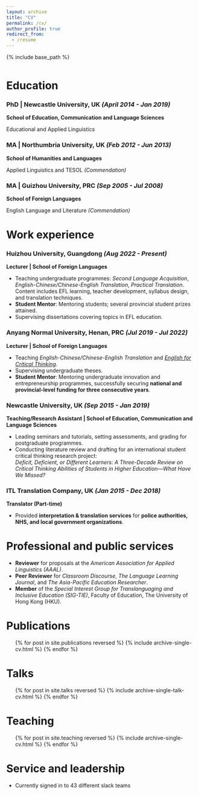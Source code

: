 ```yaml
---
layout: archive
title: "CV"
permalink: /cv/
author_profile: true
redirect_from:
  - /resume
---
```


{% include base_path %}
 <div style="margin-top: 50px;"></div> 


Education
======
### **PhD | Newcastle University, UK** *(April 2014 - Jan 2019)* <br>   

**School of Education, Communication and Language Sciences** 

Educational and Applied Linguistics  


### **MA | Northumbria University, UK** *(Feb 2012 - Jun 2013)* <br>  

**School of Humanities and Languages** 

Applied Linguistics and TESOL *(Commendation)*  

### **MA | Guizhou University, PRC** *(Sep 2005 - Jul 2008)* <br>

**School of Foreign Languages**   

English Language and Literature *(Commendation)*  


Work experience
======
### **Huizhou University, Guangdong** *(Aug 2022 - Present)*  
**Lecturer | School of Foreign Languages**  
- Teaching undergraduate programmes: *Second Language Acquisition*, *English-Chinese/Chinese-English Translation*, *Practical Translation*. Content includes EFL learning, teacher development, syllabus design, and translation techniques.  
- **Student Mentor**: Mentoring students; several provincial student prizes attained.  
- Supervising dissertations covering topics in EFL education.  

### **Anyang Normal University, Henan, PRC** *(Jul 2019 - Jul 2022)*  
**Lecturer | School of Foreign Languages**  
- Teaching *English-Chinese/Chinese-English Translation* and [*English for Critical Thinking*](https://www.icourse163.org/course/AYNU-1206707837?tid=1474009442).  
- Supervising undergraduate theses.  
- **Student Mentor**: Mentoring undergraduate innovation and entrepreneurship programmes, successfully securing **national and provincial-level funding for three consecutive years**.  

### **Newcastle University, UK** *(Sep 2015 - Jan 2019)*  
**Teaching/Research Assistant | School of Education, Communication and Language Sciences**  
- Leading seminars and tutorials, setting assessments, and grading for postgraduate programmes.  
- Conducting literature review and drafting for an international student critical thinking research project:  
  *Deficit, Deficient, or Different Learners: A Three-Decade Review on Critical Thinking Abilities of Students in Higher Education—What Have We Missed?*  

### **ITL Translation Company, UK** *(Jan 2015 - Dec 2018)*  
**Translator (Part-time)**  
- Provided **interpretation & translation services** for **police authorities, NHS, and local government organizations**.  


Professional and public services
======
- **Reviewer** for proposals at the *American Association for Applied Linguistics (AAAL)*.  
- **Peer Reviewer** for *Classroom Discourse*, *The Language Learning Journal*, and *The Asia-Pacific Education Researcher*.  
- **Member** of the *Special Interest Group for Translanguaging and Inclusive Education (SIG-TIE)*, Faculty of Education, The University of Hong Kong (HKU).  


Publications
======
  <ul>{% for post in site.publications reversed %}
    {% include archive-single-cv.html %}
  {% endfor %}</ul>


Talks
======
  <ul>{% for post in site.talks reversed %}
    {% include archive-single-talk-cv.html  %}
  {% endfor %}</ul>


Teaching
======
  <ul>{% for post in site.teaching reversed %}
    {% include archive-single-cv.html %}
  {% endfor %}</ul>


Service and leadership
======
* Currently signed in to 43 different slack teams
